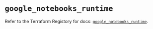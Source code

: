 # `google_notebooks_runtime`

Refer to the Terraform Registory for docs: [`google_notebooks_runtime`](https://registry.terraform.io/providers/hashicorp/google-beta/5.2.0/docs/resources/google_notebooks_runtime).
